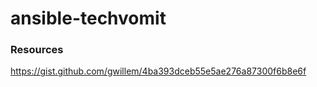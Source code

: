# ansible-techvomit

### Resources
https://gist.github.com/gwillem/4ba393dceb55e5ae276a87300f6b8e6f
